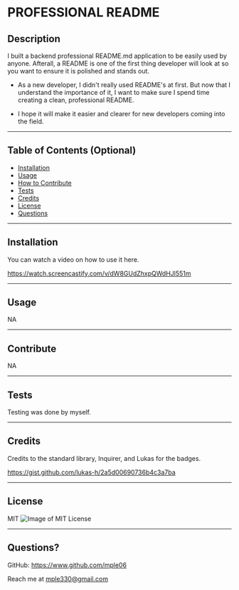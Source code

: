 # PROFESSIONAL README

## Description

I built a backend professional README.md application to be easily used by anyone. Afterall, a README is one of the first thing developer will look at so you want to ensure it is polished and stands out.

 - As a new developer, I didn't really used README's at first. But now that I understand the importance of it, I want to make sure I spend time creating a clean, professional README.
    
 - I hope it will make it easier and clearer for new developers coming into the field.

---

## Table of Contents (Optional)

- [Installation](#installation)
- [Usage](#usage)
- [How to Contribute](#contribute)
- [Tests](#tests)
- [Credits](#credits)
- [License](#license)
- [Questions](#questions)

---

## Installation

You can watch a video on how to use it here.

https://watch.screencastify.com/v/dW8GUdZhxpQWdHJl551m

---

## Usage

NA

---

## Contribute

NA

---

## Tests

Testing was done by myself.

---

## Credits

Credits to the standard library, Inquirer, and Lukas for the badges.

https://gist.github.com/lukas-h/2a5d00690736b4c3a7ba

---

## License

MIT ![Image of MIT License](https://img.shields.io/badge/License-MIT-blue.svg)

---

## Questions?

GitHub: https://www.github.com/mple06

Reach me at mple330@gmail.com

    
